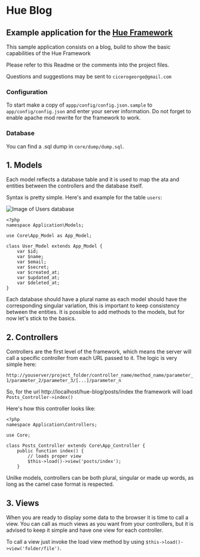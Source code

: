 # Hue Blog
## Example application for the [Hue Framework](https://github.com/cicerogeorge/hue-framework)

This sample application consists on a blog, build to show the basic capabilities of the Hue Framework

Please refer to this Readme or the comments into the project files.

Questions and suggestions may be sent to ```cicerogeorge@gmail.com```

### Configuration

To start make a copy of ```appp/config/config.json.sample``` to ```app/config/config.json``` and enter your server information. Do not forget to enable apache mod rewrite for the framework to work.

### Database

You can find a .sql dump in ```core/dump/dump.sql```.

## 1. Models

Each model reflects a database table and it is used to map the ata and entities between the controllers and the database itself.

Syntax is pretty simple. Here's and example for the table ```users```:

![Image of Users database](https://raw.githubusercontent.com/cicerogeorge/public/master/Captura%20de%20Tela%202020-07-26%20a%CC%80s%2011.40.52.png)

```
<?php
namespace Application\Models;

use Core\App_Model as App_Model;

class User_Model extends App_Model {
	var $id;
	var $name;
	var $email;
	var $secret;
	var $created_at;
	var $updated_at;
	var $deleted_at;
}
```

Each database should have a plural name as each model should have the corresponding singular variation, this is important to keep consistency between the entities.
It is possible to add methods to the models, but for now let's stick to the basics.

## 2. Controllers

Controllers are the first level of the framework, which means the server will call a specific controller from each URL passed to it. The logic is very simple here:

```http://youserver/project_folder/controller_name/method_name/parameter_1/parameter_2/parameter_3/[...]/parameter_n```

So, for the url http://localhost/hue-blog/posts/index the framework will load ```Posts_Controller->index()```

Here's how this controller looks like:

```
<?php
namespace Application\Controllers;

use Core;

class Posts_Controller extends Core\App_Controller {
	public function index() {
		// loads proper view
		$this->load()->view('posts/index');
	}
```

Unilke models, controllers can be both plural, singular or made up words, as long as the camel case format is respected.

## 3. Views

When you are ready to display some data to the browser it is time to call a view. You can call as much views as you want from your controllers, but it is advised to keep it simple and have one view for each controller.

To call a view just invoke the load view method by using ```$this->load()->view('folder/file')```.
